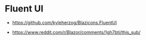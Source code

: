 # Fluent UI

*   https://github.com/kyleherzog/Blazicons.FluentUI

*   https://www.reddit.com/r/Blazor/comments/1gh7bti/this_sub/